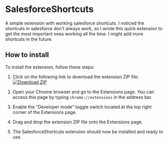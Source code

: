 # SalesforceShortcuts
A simple extension with working salesforce shortcuts. I noticed the shortcuts in salesforce don't always work, so I wrote this quick extension to get the most important ones working all the time. I might add more shortcuts in the future.

## How to install
To install the extension, follow these steps:

1. Click on the following link to download the extension ZIP file:
    [![Download ZIP](https://img.shields.io/badge/Download-ZIP-brightgreen?logo=github)](https://github.com/rik11112/SalesforceShortcuts/releases/latest/download/extension.zip)

2. Open your Chrome browser and go to the Extensions page. You can access this page by typing `chrome://extensions` in the address bar.

3. Enable the "Developer mode" toggle switch located at the top right corner of the Extensions page.

4. Drag and drop the extension ZIP file onto the Extensions page.

5. The SalesforceShortcuts extension should now be installed and ready to use.